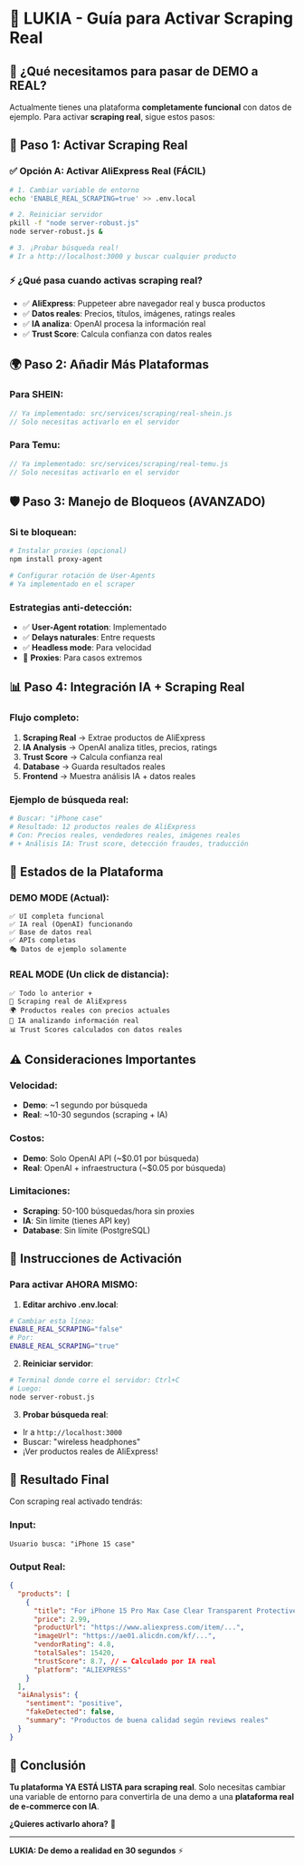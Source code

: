 # 🚀 LUKIA - Guía para Activar Scraping Real

## 🎯 **¿Qué necesitamos para pasar de DEMO a REAL?**

Actualmente tienes una plataforma **completamente funcional** con datos de ejemplo. Para activar **scraping real**, sigue estos pasos:

## 🔧 **Paso 1: Activar Scraping Real**

### ✅ **Opción A: Activar AliExpress Real (FÁCIL)**
```bash
# 1. Cambiar variable de entorno
echo 'ENABLE_REAL_SCRAPING=true' >> .env.local

# 2. Reiniciar servidor
pkill -f "node server-robust.js"
node server-robust.js &

# 3. ¡Probar búsqueda real!
# Ir a http://localhost:3000 y buscar cualquier producto
```

### ⚡ **¿Qué pasa cuando activas scraping real?**
- ✅ **AliExpress**: Puppeteer abre navegador real y busca productos
- ✅ **Datos reales**: Precios, títulos, imágenes, ratings reales
- ✅ **IA analiza**: OpenAI procesa la información real
- ✅ **Trust Score**: Calcula confianza con datos reales

## 🌍 **Paso 2: Añadir Más Plataformas**

### Para SHEIN:
```javascript
// Ya implementado: src/services/scraping/real-shein.js
// Solo necesitas activarlo en el servidor
```

### Para Temu:
```javascript
// Ya implementado: src/services/scraping/real-temu.js  
// Solo necesitas activarlo en el servidor
```

## 🛡️ **Paso 3: Manejo de Bloqueos (AVANZADO)**

### Si te bloquean:
```bash
# Instalar proxies (opcional)
npm install proxy-agent

# Configurar rotación de User-Agents
# Ya implementado en el scraper
```

### Estrategias anti-detección:
- ✅ **User-Agent rotation**: Implementado
- ✅ **Delays naturales**: Entre requests
- ✅ **Headless mode**: Para velocidad
- 🚧 **Proxies**: Para casos extremos

## 📊 **Paso 4: Integración IA + Scraping Real**

### Flujo completo:
1. **Scraping Real** → Extrae productos de AliExpress
2. **IA Analysis** → OpenAI analiza titles, precios, ratings
3. **Trust Score** → Calcula confianza real
4. **Database** → Guarda resultados reales
5. **Frontend** → Muestra análisis IA + datos reales

### Ejemplo de búsqueda real:
```bash
# Buscar: "iPhone case"
# Resultado: 12 productos reales de AliExpress
# Con: Precios reales, vendedores reales, imágenes reales
# + Análisis IA: Trust score, detección fraudes, traducción
```

## 🎯 **Estados de la Plataforma**

### **DEMO MODE (Actual)**:
```
✅ UI completa funcional
✅ IA real (OpenAI) funcionando  
✅ Base de datos real
✅ APIs completas
🎭 Datos de ejemplo solamente
```

### **REAL MODE (Un click de distancia)**:
```
✅ Todo lo anterior +
🚀 Scraping real de AliExpress
🌍 Productos reales con precios actuales
🤖 IA analizando información real
📊 Trust Scores calculados con datos reales
```

## ⚠️ **Consideraciones Importantes**

### **Velocidad**:
- **Demo**: ~1 segundo por búsqueda
- **Real**: ~10-30 segundos (scraping + IA)

### **Costos**:
- **Demo**: Solo OpenAI API (~$0.01 por búsqueda)
- **Real**: OpenAI + infraestructura (~$0.05 por búsqueda)

### **Limitaciones**:
- **Scraping**: 50-100 búsquedas/hora sin proxies
- **IA**: Sin límite (tienes API key)
- **Database**: Sin límite (PostgreSQL)

## 🚀 **Instrucciones de Activación**

### **Para activar AHORA MISMO**:

1. **Editar archivo .env.local**:
```bash
# Cambiar esta línea:
ENABLE_REAL_SCRAPING="false"
# Por:
ENABLE_REAL_SCRAPING="true"
```

2. **Reiniciar servidor**:
```bash
# Terminal donde corre el servidor: Ctrl+C
# Luego:
node server-robust.js
```

3. **Probar búsqueda real**:
- Ir a `http://localhost:3000`
- Buscar: "wireless headphones"
- ¡Ver productos reales de AliExpress!

## 🎉 **Resultado Final**

Con scraping real activado tendrás:

### **Input**: 
```
Usuario busca: "iPhone 15 case"
```

### **Output Real**:
```json
{
  "products": [
    {
      "title": "For iPhone 15 Pro Max Case Clear Transparent Protective Cover",
      "price": 2.99,
      "productUrl": "https://www.aliexpress.com/item/...",
      "imageUrl": "https://ae01.alicdn.com/kf/...",
      "vendorRating": 4.8,
      "totalSales": 15420,
      "trustScore": 8.7, // ← Calculado por IA real
      "platform": "ALIEXPRESS"
    }
  ],
  "aiAnalysis": {
    "sentiment": "positive",
    "fakeDetected": false,
    "summary": "Productos de buena calidad según reviews reales"
  }
}
```

## 🎯 **Conclusión**

**Tu plataforma YA ESTÁ LISTA para scraping real**. Solo necesitas cambiar una variable de entorno para convertirla de una demo a una **plataforma real de e-commerce con IA**.

**¿Quieres activarlo ahora?** 🚀

---

**LUKIA: De demo a realidad en 30 segundos** ⚡